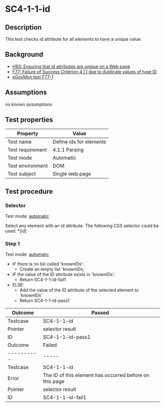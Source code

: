 # SC4-1-1-id

## Description

This test checks id attribute for all elements to have a unique value.

## Background

- [H93: Ensuring that id attributes are unique on a Web page](http://www.w3.org/TR/2014/NOTE-WCAG20-TECHS-20140311/H93)
- [F77: Failure of Success Criterion 4.1.1 due to duplicate values of type ID](http://www.w3.org/TR/2014/NOTE-WCAG20-TECHS-20140311/F77)
- [eGovMon test F77-1](http://wiki.egovmon.no/wiki/SC4.1.1#ID:_F77-1)

## Assumptions

*no known assumptions*

## Test properties

| Property          | Value
|-------------------|----
| Test name         | Define ids for elements
| Test requirement  | 4.1.1 Parsing
| Test mode         | Automatic
| Test environment  | DOM
| Test subject      | Single web page

## Test procedure

### Selector

Test mode: [automatic][AUTO]

Select any element with an id attribute. The following CSS selector could be used: *[id]

### Step 1

Test mode: [automatic][AUTO]

- IF there is no list called 'knownIDs':
  - Create an empty list 'knownIDs;
- IF the value of the ID attribute exists in 'knownIDs':
  - Return SC4-1-1-id-fail1
- ELSE:
  - Add the value of the ID attribute of the selected element to 'knownIDs'
  - Return SC4-1-1-id-pass1

| Outcome  | Passed
|----------|-----
| Testcase | SC4-1-1-id
| Pointer  | selector result
| ID       | SC4-1-1-id-pass1
| Outcome  | Failed
|----------|-----
| Testcase | SC4-1-1-id
| Error    | The ID of this element has occurred before on this page
| Pointer  | selector result
| ID       | SC4-1-1-id-fail1

[AUTO]: ../pages/test-modes.html#automatic
[MANUAL]: ../pages/test-modes.html#manual